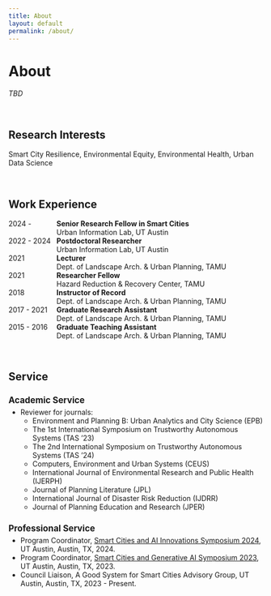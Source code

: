 ```yaml
---
title: About
layout: default
permalink: /about/
---
```

       
# About
_TBD_

<br />

## Research Interests

Smart City Resilience, Environmental Equity, Environmental Health, Urban Data Science

<br />

## Work Experience 
<p>
<span style="display:inline-block; width: 95px;">2024 -</span><b>Senior Research Fellow in Smart Cities</b><br />
<span style="display:inline-block; text-indent: 95px;">Urban Information Lab, UT Austin</span><br />
<span style="display:inline-block; width: 95px;">2022 - 2024</span><b>Postdoctoral Researcher</b><br />
<span style="display:inline-block; text-indent: 95px;">Urban Information Lab, UT Austin</span><br />
<span style="display:inline-block; width: 95px;">2021 </span><b>Lecturer</b><br />
<span style="display:inline-block; text-indent: 95px;">Dept. of Landscape Arch. & Urban Planning, TAMU</span><br />
<span style="display:inline-block; width: 95px;">2021 </span><b>Researcher Fellow</b><br />
<span style="display:inline-block; text-indent: 95px;">Hazard Reduction & Recovery Center, TAMU</span><br />                                  
<span style="display:inline-block; width: 95px;">2018 </span><b>Instructor of Record</b><br />
<span style="display:inline-block; text-indent: 95px;">Dept. of Landscape Arch. & Urban Planning, TAMU</span><br />
<span style="display:inline-block; width: 95px;">2017 - 2021</span><b>Graduate Research Assistant</b><br />
<span style="display:inline-block; text-indent: 95px;">Dept. of Landscape Arch. & Urban Planning, TAMU</span><br />
<span style="display:inline-block; width: 95px;">2015 - 2016</span><b>Graduate Teaching Assistant</b><br />
<span style="display:inline-block; text-indent: 95px;">Dept. of Landscape Arch. & Urban Planning, TAMU</span>
</p>

<br />

## Service 

<div class="text-colored">
    <h2 style="margin-bottom: 5; font-size: 17px">Academic Service</h2>
    <ul style="margin-top: 0;">
        <li>Reviewer for journals: 
            <ul>
                <li>Environment and Planning B: Urban Analytics and City Science (EPB)</li>
                <li>The 1st International Symposium on Trustworthy Autonomous Systems (TAS ’23)</li>  
                <li>The 2nd International Symposium on Trustworthy Autonomous Systems (TAS ’24)</li>  
                <li>Computers, Environment and Urban Systems (CEUS)</li>  
                <li>International Journal of Environmental Research and Public Health (IJERPH)</li> 
                <li>Journal of Planning Literature (JPL)</li> 
                <li>International Journal of Disaster Risk Reduction (IJDRR)</li> 
                <li>Journal of Planning Education and Research (JPER)</li>            
            </ul>
        </li>
    </ul> 
</div>

<div class="text-colored">
    <h2 style="margin-bottom: 5; font-size: 17px">Professional Service</h2>
    <ul style="margin-top: 0;">
        <li>Program Coordinator, <a href="https://smartcitiessymposium2024.splashthat.com/" target="_blank">Smart Cities and AI Innovations Symposium 2024</a>, UT Austin, Austin, TX, 2024.</li> 
        <li>Program Coordinator, <a href="https://smartcitiessymposium.splashthat.com/" target="_blank">Smart Cities and Generative AI Symposium 2023</a>, UT Austin, Austin, TX, 2023.</li>
        <li>Council Liaison, A Good System for Smart Cities Advisory Group, UT Austin, Austin, TX, 2023 - Present.</li>
    </ul>  
</div>

